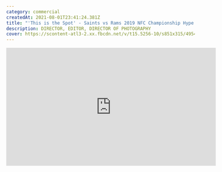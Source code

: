```yaml
---
category: commercial
createdAt: 2021-08-01T23:41:24.381Z
title: "'This is the Spot' - Saints vs Rams 2019 NFC Championship Hype Video"
description: DIRECTOR, EDITOR, DIRECTOR OF PHOTOGRAPHY
cover: https://scontent-atl3-2.xx.fbcdn.net/v/t15.5256-10/s851x315/49543354_300493283984054_7090318083104964608_n.jpg?_nc_cat=103&ccb=1-3&_nc_sid=08861d&_nc_ohc=pc5SQ4bIl2sAX8yFYXZ&_nc_oc=AQlF2PabW619Sl54HCNIwpHdZuglDrb6XiNw7wILA1HL4em1Ku1EFIeUduUyfmPIJga_LEZks65vzsqJMWbM3qHf&_nc_ht=scontent-atl3-2.xx&oh=e15211ab12abd679163cbbefdb7626fb&oe=610B22A9
---
```

<div class="video-container"><iframe src="https://www.facebook.com/plugins/video.php?href=https%3A%2F%2Fwww.facebook.com%2Fneworleanssaints%2Fvideos%2F300492607317455%2F&show_text=0&width=560" width="560" height="315" style="border:none;overflow:hidden" scrolling="no" frameborder="0" allowfullscreen="true" allow="autoplay; clipboard-write; encrypted-media; picture-in-picture; web-share" allowFullScreen="true"></iframe></div>